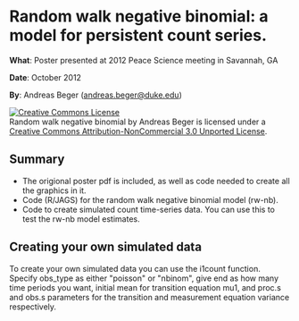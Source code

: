 Random walk negative binomial: a model for persistent count series.
===

**What**: Poster presented at 2012 Peace Science meeting in Savannah, GA

**Date**: October 2012

**By**: Andreas Beger ([andreas.beger@duke.edu](mailto:andreas.beger@duke.edu))

<a rel="license" href="http://creativecommons.org/licenses/by-nc/3.0/deed.en_US"><img alt="Creative Commons License" style="border-width:0" src="http://i.creativecommons.org/l/by-nc/3.0/88x31.png" /></a><br /><span xmlns:dct="http://purl.org/dc/terms/" property="dct:title">Random walk negative binomial</span> by <span xmlns:cc="http://creativecommons.org/ns#" property="cc:attributionName">Andreas Beger</span> is licensed under a <a rel="license" href="http://creativecommons.org/licenses/by-nc/3.0/deed.en_US">Creative Commons Attribution-NonCommercial 3.0 Unported License</a>.

Summary
---

 * The origional poster pdf is included, as well as code needed to create all the graphics in it.
 * Code (R/JAGS) for the random walk negative binomial model (rw-nb).
 * Code to create simulated count time-series data. You can use this to test the rw-nb model estimates.

Creating your own simulated data
---

To create your own simulated data you can use the i1count function. Specify obs_type as either "poisson" or "nbinom", give end as how many time periods you want, initial mean for transition equation mu1, and proc.s and obs.s parameters for the transition and measurement equation variance respectively.